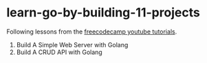 # learn-go-by-building-11-projects

Following lessons from the [freecodecamp youtube tutorials](https://www.youtube.com/watch?v=jFfo23yIWac).

1. Build A Simple Web Server with Golang
2. Build A CRUD API with Golang